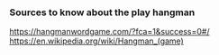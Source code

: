 

### Sources to know about the play hangman
https://hangmanwordgame.com/?fca=1&success=0#/
https://en.wikipedia.org/wiki/Hangman_(game)
